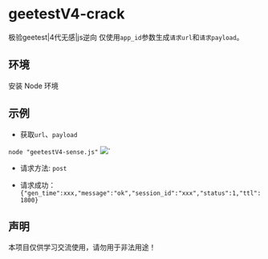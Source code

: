 # geetestV4-crack

极验geetest|4代无感|js逆向
仅使用`app_id`参数生成`请求url`和`请求payload`。

## 环境

安装 Node 环境

## 示例

- 获取`url`、`payload`

```node "geetestV4-sense.js"```
![](./images/exp_1.png)`

- 请求方法: `post`

- 请求成功：`{"gen_time":xxx,"message":"ok","session_id":"xxx","status":1,"ttl":1800}`

## 声明

本项目仅供学习交流使用，请勿用于非法用途！